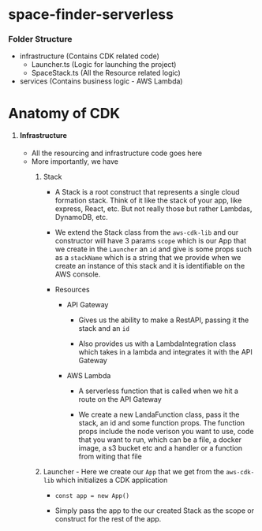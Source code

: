 # space-finder-serverless

### Folder Structure
- infrastructure (Contains CDK related code)
  - Launcher.ts (Logic for launching the project)
  - SpaceStack.ts (All the Resource related logic)
- services (Contains business logic - AWS Lambda)

# Anatomy of CDK


1. #### Infrastructure

	- All the resourcing and infrastructure code goes here
	- More importantly, we have
		1. Stack

			- A Stack is a root construct that represents a single cloud formation stack. Think of it like the stack of your app, like express, React, etc. But not really those but rather Lambdas, DynamoDB, etc. 

			- We extend the Stack class from the `aws-cdk-lib` and our constructor will have 3 params `scope` which is our App that we create in the `Launcher` an `id` and give is some props such as a `stackName` which is a string that we provide when we create an instance of this stack and it is identifiable on the AWS console. 

			- Resources

				- API Gateway

					- Gives us the ability to make a RestAPI, passing it the stack and an `id` 

					- Also provides us with a LambdaIntegration class which takes in a lambda and integrates it with the API Gateway

				- AWS Lambda

					- A serverless function that is called when we hit a route on the API Gateway

					- We create a new LandaFunction class, pass it the stack, an id and some function props. The function props include the node verison you want to use, code that you want to run, which can be a file, a docker image, a s3 bucket etc and a handler or a function from witing that file


		1. Launcher - Here we create our `App` that we get from the `aws-cdk-lib` which initializes a CDK application

			- `const app = new App()` 

			- Simply pass the app to the our created Stack as the scope or construct for the rest of the app. 
